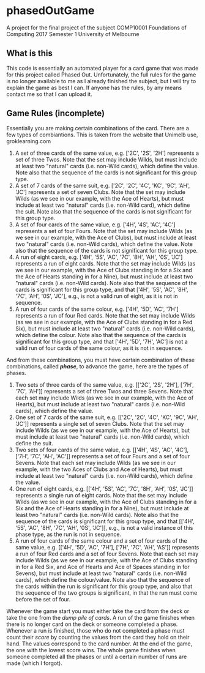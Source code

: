 # phasedOutGame
A project for the final project of the subject COMP10001 Foundations of Computing 2017 Semester 1 University of Melbourne

## What is this
This code is essentially an automated player for a card game that was made for this project called Phased Out.
Unfortunately, the full rules for the game is no longer available to me as I already finished the subject, but I will try to explain the game as best I can.
If anyone has the rules, by any means contact me so that I can upload it.

## Game Rules (incomplete)
Essentially you are making certain combinations of the card. There are a few types of combiantions. This is taken from the website that Unimelb use, groklearning.com

1. A set of three cards of the same value, e.g. ['2C', '2S', '2H'] represents a set of three Twos. Note that the set may include Wilds, but must include at least two "natural" cards (i.e. non-Wild cards), which define the value. Note also that the sequence of the cards is not significant for this group type.
2. A set of 7 cards of the same suit, e.g. ['2C', '2C', '4C', 'KC', '9C', 'AH', 'JC'] represents a set of seven Clubs. Note that the set may include Wilds (as we see in our example, with the Ace of Hearts), but must include at least two "natural" cards (i.e. non-Wild card), which define the suit. Note also that the sequence of the cards is not significant for this group type.
3. A set of four cards of the same value, e.g. ['4H', '4S', 'AC', '4C'] represents a set of four Fours. Note that the set may include Wilds (as we see in our example, with the Ace of Clubs), but must include at least two "natural" cards (i.e. non-Wild cards), which define the value. Note also that the sequence of the cards is not significant for this group type.
4. A run of eight cards, e.g. ['4H', '5S', 'AC', '7C', '8H', 'AH', '0S', 'JC'] represents a run of eight cards. Note that the set may include Wilds (as we see in our example, with the Ace of Clubs standing in for a Six and the Ace of Hearts standing in for a Nine), but must include at least two "natural" cards (i.e. non-Wild cards). Note also that the sequence of the cards is significant for this group type, and that ['4H', '5S', 'AC', '8H', '7C', 'AH', '0S', 'JC'], e.g., is not a valid run of eight, as it is not in sequence.
5. A run of four cards of the same colour, e.g. ['4H', '5D', 'AC', '7H'] represents a run of four Red cards. Note that the set may include Wilds (as we see in our example, with the Ace of Clubs standing in for a Red Six), but must include at least two "natural" cards (i.e. non-Wild cards), which define the colour. Note also that the sequence of the cards is significant for this group type, and that ['4H', '5D', '7H', 'AC'] is not a valid run of four cards of the same colour, as it is not in sequence.

And from these combinations, you must have certain combination of these combinations, called ***phase***, to advance the game, here are the types of phases.

1. Two sets of three cards of the same value, e.g. [['2C', '2S', '2H'], ['7H', '7C', 'AH']] represents a set of three Twos and three Sevens. Note that each set may include Wilds (as we see in our example, with the Ace of Hearts), but must include at least two "natural" cards (i.e. non-Wild cards), which define the value.
2. One set of 7 cards of the same suit, e.g. [['2C', '2C', '4C', 'KC', '9C', 'AH', 'JC']] represents a single set of seven Clubs. Note that the set may include Wilds (as we see in our example, with the Ace of Hearts), but must include at least two "natural" cards (i.e. non-Wild cards), which define the suit.
3. Two sets of four cards of the same value, e.g. [['4H', '4S', 'AC', '4C'], ['7H', '7C', 'AH', 'AC']] represents a set of four Fours and a set of four Sevens. Note that each set may include Wilds (as we see in our example, with the two Aces of Clubs and Ace of Hearts), but must include at least two "natural" cards (i.e. non-Wild cards), which define the value.
4. One run of eight cards, e.g. [['4H', '5S', 'AC', '7C', '8H', 'AH', '0S', 'JC']] represents a single run of eight cards. Note that the set may include Wilds (as we see in our example, with the Ace of Clubs standing in for a Six and the Ace of Hearts standing in for a Nine), but must include at least two "natural" cards (i.e. non-Wild cards). Note also that the sequence of the cards is significant for this group type, and that [['4H', '5S', 'AC', '8H', '7C', 'AH', '0S', 'JC']], e.g., is not a valid instance of this phase type, as the run is not in sequence.
5. A run of four cards of the same colour and a set of four cards of the same value, e.g. [['4H', '5D', 'AC', '7H'], ['7H', '7C', 'AH', 'AS']] represents a run of four Red cards and a set of four Sevens. Note that each set may include Wilds (as we see in our example, with the Ace of Clubs standing in for a Red Six, and Ace of Hearts and Ace of Spaces standing in for Sevens), but must include at least two "natural" cards (i.e. non-Wild cards), which define the colour/value. Note also that the sequence of the cards within the run is significant for this group type, and also that the sequence of the two groups is significant, in that the run must come before the set of four.

Whenever the game start you must either take the card from the deck or take the one from the *dump pile of cards*.
A run of the game finishes when there is no longer card on the deck or someone completed a phase. Whenever a run is finished, those who do not completed a phase must count their *score* by counting the values from the card they hold on their hand. The values correspond to the card number. At the end of the game, the one with the lowest score wins.
The whole game finishes when someone completed all the phases or until a certain number of runs are made (which I forgot).

